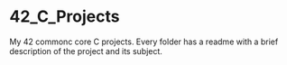 # 42_C_Projects

My 42 commonc core C projects. Every folder has a readme with a brief description of the project and its subject.
